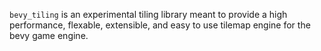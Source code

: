 `bevy_tiling` is an experimental tiling library meant to provide a high performance, flexable, extensible, and easy to use tilemap engine for the bevy game engine.

